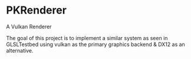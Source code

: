 # PKRenderer
A Vulkan Renderer

The goal of this project is to implement a similar system as seen in GLSLTestbed using vulkan as the primary graphics backend & DX12 as an alternative.

